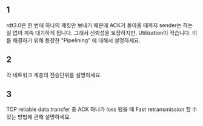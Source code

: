 ## 1

rdt3.0은 한 번에 하나의 패킷만 보내기 때문에 ACK가 돌아올 때까지 sender는 하는 일 없이 계속 대기하게 됩니다. 그래서 신뢰성을 보장하지만, Utilization이 작습니다. 이를 해결하기 위해 등장한 "Pipelining" 에 대해서 설명하세요.

## 2

각 네트워크 계층의 전송단위를 설명하세요.

## 3

TCP reliable data transfer 중 ACK 하나가 loss 됐을 때 Fast retransmission 할 수 있는 방법에 관해 설명하세요.
